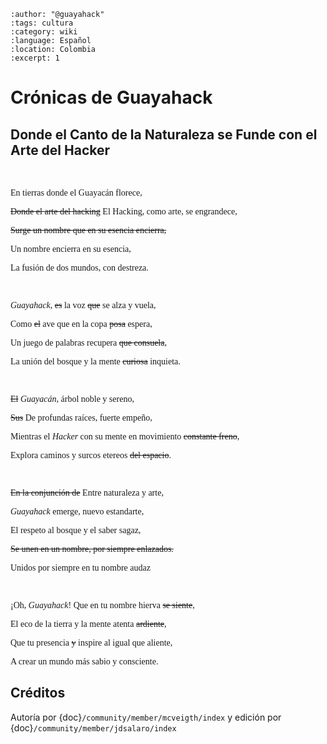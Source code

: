 ```{post} 2023-07-29
:author: "@guayahack"
:tags: cultura
:category: wiki
:language: Español
:location: Colombia
:excerpt: 1
```

# Crónicas de Guayahack

## Donde el Canto de la Naturaleza se Funde con el Arte del Hacker

<br/>

<span style="font-family: Space Mono;">

En tierras donde el Guayacán florece,

~~Donde el arte del hacking~~ El Hacking, como arte, se engrandece,

~~Surge un nombre que en su esencia encierra,~~

Un nombre encierra en su esencia,

La fusión de dos mundos, con destreza.

<br/>

*Guayahack*, ~~es~~ la voz ~~que~~ se alza y vuela,

Como ~~el~~ ave que en la copa ~~posa~~ espera,

Un juego de palabras recupera ~~que consuela~~,

La unión del bosque y la mente ~~curiosa~~ inquieta.

<br/>

~~El~~ *Guayacán*, árbol noble y sereno,

~~Sus~~ De profundas raíces, fuerte empeño,

Mientras el *Hacker* con su mente en movimiento ~~constante freno~~,

Explora caminos y surcos etereos ~~del espacio~~.

<br/>

~~En la conjunción de~~ Entre naturaleza y arte,

*Guayahack* emerge, nuevo estandarte,

El respeto al bosque y el saber sagaz,

~~Se unen en un nombre, por siempre enlazados.~~

Unidos por siempre en tu nombre audaz

<br/>

¡Oh, *Guayahack*! Que en tu nombre hierva ~~se siente~~,

El eco de la tierra y la mente atenta ~~ardiente~~,

Que tu presencia ~~y~~ inspire al igual que aliente,

A crear un mundo más sabio y consciente.

</span>

## Créditos

Autoría por {doc}`/community/member/mcveigth/index` y edición por {doc}`/community/member/jdsalaro/index`
